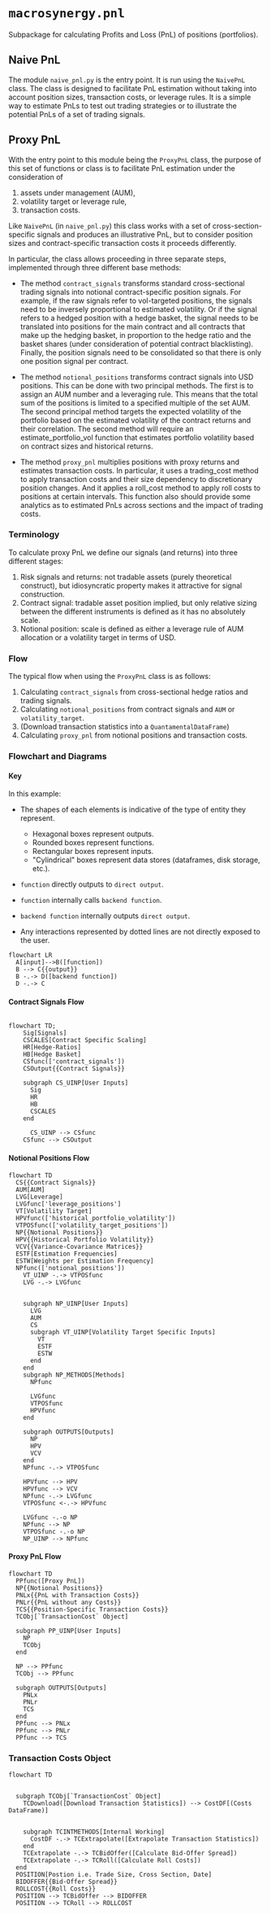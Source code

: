 # `macrosynergy.pnl`

Subpackage for calculating Profits and Loss (PnL) of positions (portfolios).

## Naive PnL

The module `naive_pnl.py` is the entry point. It is run using the `NaivePnL` class. The class is designed to facilitate PnL estimation without taking into account position sizes, transaction costs, or leverage rules. It is a simple way to estimate PnLs to test out trading strategies or to illustrate the potential PnLs of a set of trading signals.

## Proxy PnL

With the entry point to this module being the `ProxyPnL` class, the purpose of this set of functions or class is to facilitate PnL estimation under the consideration of

1. assets under management (AUM),
2. volatility target or leverage rule,
3. transaction costs.

Like `NaivePnL` (in `naive_pnl.py`) this class works with a set of cross-section-specific signals and produces an illustrative PnL, but to consider position sizes and contract-specific transaction costs it proceeds differently.

In particular, the class allows proceeding in three separate steps, implemented through three different base methods:

- The method `contract_signals` transforms standard cross-sectional trading signals into notional contract-specific position signals. For example, if the raw signals refer to vol-targeted positions, the signals need to be inversely proportional to estimated volatility. Or if the signal refers to a hedged position with a hedge basket, the signal needs to be translated into positions for the main contract and all contracts that make up the hedging basket, in proportion to the hedge ratio and the basket shares (under consideration of potential contract blacklisting). Finally, the position signals need to be consolidated so that there is only one position signal per contract.

- The method `notional_positions` transforms contract signals into USD positions. This can be done with two principal methods. The first is to assign an AUM number and a leveraging rule. This means that the total sum of the positions is limited to a specified multiple of the set AUM. The second principal method targets the expected volatility of the portfolio based on the estimated volatility of the contract returns and their correlation. The second method will require an estimate_portfolio_vol function that estimates portfolio volatility based on contract sizes and historical returns.

- The method `proxy_pnl` multiplies positions with proxy returns and estimates transaction costs. In particular, it uses a trading_cost method to apply transaction costs and their size dependency to discretionary position changes. And it applies a roll_cost method to apply roll costs to positions at certain intervals. This function also should provide some analytics as to estimated PnLs across sections and the impact of trading costs.

### Terminology

To calculate proxy PnL we define our signals (and returns) into three different stages:

1. Risk signals and returns: not tradable assets (purely theoretical construct), but idiosyncratic property makes it attractive for signal construction.
2. Contract signal: tradable asset position implied, but only relative sizing between the different instruments is defined as it has no absolutely scale.
3. Notional position: scale is defined as either a leverage rule of AUM allocation or a volatility target in terms of USD.

### Flow

The typical flow when using the `ProxyPnL` class is as follows:

1. Calculating `contract_signals` from cross-sectional hedge ratios and trading signals.
2. Calculating `notional_positions` from contract signals and `AUM` or `volatility_target`.
3. (Download transaction statistics into a `QuantamentalDataFrame`)
4. Calculating `proxy_pnl` from notional positions and transaction costs.

### Flowchart and Diagrams

#### Key

In this example:

- The shapes of each elements is indicative of the type of entity they represent.
  - Hexagonal boxes represent outputs.
  - Rounded boxes represent functions.
  - Rectangular boxes represent inputs.
  - "Cylindrical" boxes represent data stores (dataframes, disk storage, etc.).

- `function` directly outputs to `direct output`.
- `function` internally calls `backend function`.
- `backend function` internally outputs `direct output`.
- Any interactions represented by dotted lines are not directly exposed to the user.

```{mermaid}
flowchart LR
  A[input]-->B([function])
  B --> C{{output}}
  B -.-> D([backend function])
  D -.-> C

```

#### Contract Signals Flow

```{mermaid}

flowchart TD;
    Sig[Signals]
    CSCALES[Contract Specific Scaling]
    HR[Hedge-Ratios]
    HB[Hedge Basket]
    CSfunc(['contract_signals'])
    CSOutput{{Contract Signals}}

    subgraph CS_UINP[User Inputs]
      Sig
      HR
      HB
      CSCALES
    end

      CS_UINP --> CSfunc
    CSfunc --> CSOutput
```

#### Notional Positions Flow

```{mermaid}
flowchart TD
  CS{{Contract Signals}}
  AUM[AUM]
  LVG[Leverage]
  LVGfunc['leverage_positions']
  VT[Volatility Target]
  HPVfunc(['historical_portfolio_volatility'])
  VTPOSfunc(['volatility_target_positions'])
  NP{{Notional Positions}}
  HPV{{Historical Portfolio Volatility}}
  VCV{{Variance-Covariance Matrices}}
  ESTF[Estimation Frequencies]
  ESTW[Weights per Estimation Frequency]
  NPfunc(['notional_positions'])
    VT_UINP -.-> VTPOSfunc
    LVG -.-> LVGfunc


    subgraph NP_UINP[User Inputs]
      LVG
      AUM
      CS
      subgraph VT_UINP[Volatility Target Specific Inputs]
        VT
        ESTF
        ESTW
      end
    end
    subgraph NP_METHODS[Methods]
      NPfunc

      LVGfunc
      VTPOSfunc
      HPVfunc
    end

    subgraph OUTPUTS[Outputs]
      NP
      HPV
      VCV
    end
    NPfunc -.-> VTPOSfunc

    HPVfunc --> HPV
    HPVfunc --> VCV
    NPfunc -.-> LVGfunc
    VTPOSfunc <-.-> HPVfunc

    LVGfunc -.-o NP
    NPfunc --> NP
    VTPOSfunc -.-o NP
    NP_UINP --> NPfunc
```

#### Proxy PnL Flow

```{mermaid}
flowchart TD
  PPfunc([Proxy PnL])
  NP{{Notional Positions}}
  PNLx{{PnL with Transaction Costs}}
  PNLr{{PnL without any Costs}}
  TCS{{Position-Specific Transaction Costs}}
  TCObj[`TransactionCost` Object]

  subgraph PP_UINP[User Inputs]
    NP
    TCObj
  end

  NP --> PPfunc
  TCObj --> PPfunc

  subgraph OUTPUTS[Outputs]
    PNLx
    PNLr
    TCS
  end
  PPfunc --> PNLx
  PPfunc --> PNLr
  PPfunc --> TCS

```

### Transaction Costs Object

```{mermaid}
flowchart TD


  subgraph TCObj[`TransactionCost` Object]
    TCDownload([Download Transaction Statistics]) --> CostDF[(Costs DataFrame)]


    subgraph TCINTMETHODS[Internal Working]
      CostDF -.-> TCExtrapolate([Extrapolate Transaction Statistics])
    end
    TCExtrapolate -.-> TCBidOffer([Calculate Bid-Offer Spread])
    TCExtrapolate -.-> TCRoll([Calculate Roll Costs])
  end
  POSITION[Postion i.e. Trade Size, Cross Section, Date]
  BIDOFFER{{Bid-Offer Spread}}
  ROLLCOST{{Roll Costs}}
  POSITION --> TCBidOffer --> BIDOFFER
  POSITION --> TCRoll --> ROLLCOST

```

